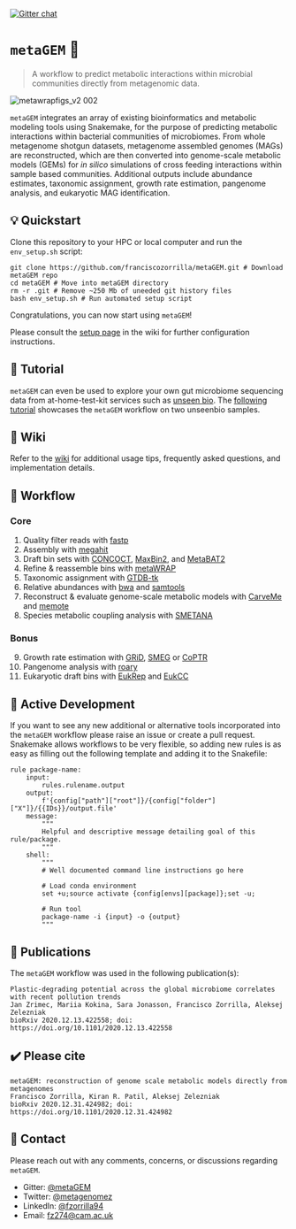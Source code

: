 [![Gitter chat](https://badges.gitter.im/gitterHQ/gitter.png)](https://gitter.im/metaGEM/community)

# `metaGEM` :gem:

> A workflow to predict metabolic interactions within microbial communities directly from metagenomic data.

![metawrapfigs_v2 002](https://user-images.githubusercontent.com/35606471/103545679-ceb71580-4e99-11eb-9862-084115121980.jpeg)

`metaGEM` integrates an array of existing bioinformatics and metabolic modeling tools using Snakemake, for the purpose of predicting metabolic interactions within bacterial communities of microbiomes. From whole metagenome shotgun datasets, metagenome assembled genomes (MAGs) are reconstructed, which are then converted into genome-scale metabolic models (GEMs) for *in silico* simulations of cross feeding interactions within sample based communities. Additional outputs include abundance estimates, taxonomic assignment, growth rate estimation, pangenome analysis, and eukaryotic MAG identification.

## :bulb: Quickstart

Clone this repository to your HPC or local computer and run the `env_setup.sh` script:

```
git clone https://github.com/franciscozorrilla/metaGEM.git # Download metaGEM repo
cd metaGEM # Move into metaGEM directory
rm -r .git # Remove ~250 Mb of uneeded git history files
bash env_setup.sh # Run automated setup script
```

Congratulations, you can now start using `metaGEM`!

Please consult the [setup page](https://github.com/franciscozorrilla/metaGEM/wiki/Quickstart) in the wiki for further configuration instructions.

## :school_satchel: Tutorial

`metaGEM` can even be used to explore your own gut microbiome sequencing data from at-home-test-kit services such as [unseen bio](https://unseenbio.com/). The [following tutorial](https://github.com/franciscozorrilla/unseenbio_metaGEM) showcases the `metaGEM` workflow on two unseenbio samples.

## :book: Wiki

Refer to the [wiki](https://github.com/franciscozorrilla/metaGEM/wiki) for additional usage tips, frequently asked questions, and implementation details. 

## :wrench: Workflow

### Core

1. Quality filter reads with [fastp](https://github.com/OpenGene/fastp)
2. Assembly with [megahit](https://github.com/voutcn/megahit)
3. Draft bin sets with [CONCOCT](https://github.com/BinPro/CONCOCT), [MaxBin2](https://sourceforge.net/projects/maxbin2/), and [MetaBAT2](https://sourceforge.net/projects/maxbin2/)
4. Refine & reassemble bins with [metaWRAP](https://github.com/bxlab/metaWRAP)
5. Taxonomic assignment with [GTDB-tk](https://github.com/Ecogenomics/GTDBTk)
6. Relative abundances with [bwa](https://github.com/lh3/bwa) and [samtools](https://github.com/samtools/samtools)
7. Reconstruct & evaluate genome-scale metabolic models with [CarveMe](https://github.com/cdanielmachado/carveme) and [memote](https://github.com/opencobra/memote)
8. Species metabolic coupling analysis with [SMETANA](https://github.com/cdanielmachado/smetana)

### Bonus

9. Growth rate estimation with [GRiD](https://github.com/ohlab/GRiD), [SMEG](https://github.com/ohlab/SMEG) or [CoPTR](https://github.com/tyjo/coptr)
10. Pangenome analysis with [roary](https://github.com/sanger-pathogens/Roary)
11. Eukaryotic draft bins with [EukRep](https://github.com/patrickwest/EukRep) and [EukCC](https://github.com/Finn-Lab/EukCC)

## :construction: Active Development

If you want to see any new additional or alternative tools incorporated into the `metaGEM` workflow please raise an issue or create a pull request. Snakemake allows workflows to be very flexible, so adding new rules is as easy as filling out the following template and adding it to the Snakefile:

```
rule package-name:
    input:
        rules.rulename.output
    output:
        f'{config["path"]["root"]}/{config["folder"]["X"]}/{{IDs}}/output.file'
    message:
        """
        Helpful and descriptive message detailing goal of this rule/package.
        """
    shell:
        """
        # Well documented command line instructions go here
        
        # Load conda environment 
        set +u;source activate {config[envs][package]};set -u;

        # Run tool
        package-name -i {input} -o {output}
        """
```

## :paperclip: Publications

The `metaGEM` workflow was used in the following publication(s):

```
Plastic-degrading potential across the global microbiome correlates with recent pollution trends
Jan Zrimec, Mariia Kokina, Sara Jonasson, Francisco Zorrilla, Aleksej Zelezniak
bioRxiv 2020.12.13.422558; doi: https://doi.org/10.1101/2020.12.13.422558 
```

## :heavy_check_mark: Please cite

```
metaGEM: reconstruction of genome scale metabolic models directly from metagenomes
Francisco Zorrilla, Kiran R. Patil, Aleksej Zelezniak
bioRxiv 2020.12.31.424982; doi: https://doi.org/10.1101/2020.12.31.424982 
```

## 📲 Contact

Please reach out with any comments, concerns, or discussions regarding `metaGEM`.

* Gitter: [@metaGEM](https://gitter.im/metaGEM/community)
* Twitter: [@metagenomez](https://twitter.com/metagenomez)
* LinkedIn: [@fzorrilla94](https://www.linkedin.com/in/fzorrilla94/)
* Email: fz274@cam.ac.uk

